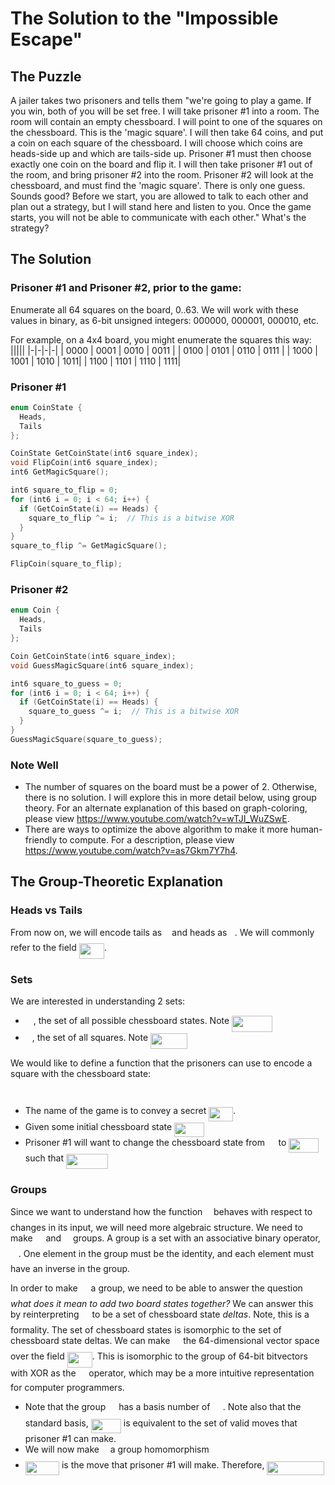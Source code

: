 # The Solution to the "Impossible Escape"

## The Puzzle

A jailer takes two prisoners and tells them "we're going to play a game. If you win, both of you will be set free. I will take prisoner #1 into a room. The room will contain an empty chessboard. I will point to one of the squares on the chessboard. This is the 'magic square'. I will then take 64 coins, and put a coin on each square of the chessboard. I will choose which coins are heads-side up and which are tails-side up. Prisoner #1 must then choose exactly one coin on the board and flip it. I will then take prisoner #1 out of the room, and bring prisoner #2 into the room. Prisoner #2 will look at the chessboard, and must find the 'magic square'. There is only one guess. Sounds good? Before we start, you are allowed to talk to each other and plan out a strategy, but I will stand here and listen to you. Once the game starts, you will not be able to communicate with each other." What's the strategy?

## The Solution

### Prisoner #1 and Prisoner #2, prior to the game:
Enumerate all 64 squares on the board, 0..63. We will work with these values in binary, as 6-bit unsigned integers: 000000, 000001, 000010, etc.

For example, on a 4x4 board, you might enumerate the squares this way:
|||||
|-|-|-|-|
| 0000 | 0001 | 0010 | 0011 |
| 0100 | 0101 | 0110 | 0111 |
| 1000 | 1001 | 1010 | 1011|
| 1100 | 1101 | 1110 | 1111|

###  Prisoner #1
```cpp
enum CoinState {
  Heads,
  Tails
};

CoinState GetCoinState(int6 square_index);
void FlipCoin(int6 square_index);
int6 GetMagicSquare();

int6 square_to_flip = 0;
for (int6 i = 0; i < 64; i++) {
  if (GetCoinState(i) == Heads) {
    square_to_flip ^= i;  // This is a bitwise XOR
  }
}
square_to_flip ^= GetMagicSquare();

FlipCoin(square_to_flip);
```

### Prisoner #2
```cpp
enum Coin {
  Heads,
  Tails
};

Coin GetCoinState(int6 square_index);
void GuessMagicSquare(int6 square_index);

int6 square_to_guess = 0;
for (int6 i = 0; i < 64; i++) {
  if (GetCoinState(i) == Heads) {
    square_to_guess ^= i;  // This is a bitwise XOR
  }
}
GuessMagicSquare(square_to_guess);
```

### Note Well
- The number of squares on the board must be a power of 2. Otherwise, there is no solution. I will explore this in more detail below, using group theory. For an alternate explanation of this based on graph-coloring, please view https://www.youtube.com/watch?v=wTJI_WuZSwE. 
- There are ways to optimize the above algorithm to make it more human-friendly to compute.  For a description, please view https://www.youtube.com/watch?v=as7Gkm7Y7h4.

## The Group-Theoretic Explanation

### Heads vs Tails

From now on, we will encode tails as <img src="/tex/29632a9bf827ce0200454dd32fc3be82.svg?invert_in_darkmode&sanitize=true" align=middle width=8.219209349999991pt height=21.18721440000001pt/> and heads as <img src="/tex/034d0a6be0424bffe9a6e7ac9236c0f5.svg?invert_in_darkmode&sanitize=true" align=middle width=8.219209349999991pt height=21.18721440000001pt/>. We will commonly refer to the field <img src="/tex/842a3ba6459f9c7d0b7724742b431bc1.svg?invert_in_darkmode&sanitize=true" align=middle width=40.18272059999999pt height=24.65753399999998pt/>.

### Sets

We are interested in understanding 2 sets:

- <img src="/tex/9b325b9e31e85137d1de765f43c0f8bc.svg?invert_in_darkmode&sanitize=true" align=middle width=12.92464304999999pt height=22.465723500000017pt/>, the set of all possible chessboard states. Note <img src="/tex/e9c240a6f50a76c838e20dccd38baa35.svg?invert_in_darkmode&sanitize=true" align=middle width=65.29901894999999pt height=26.76175259999998pt/>
- <img src="/tex/e257acd1ccbe7fcb654708f1a866bfe9.svg?invert_in_darkmode&sanitize=true" align=middle width=11.027402099999989pt height=22.465723500000017pt/>, the set of all squares. Note <img src="/tex/727d3c9e2b77bcd0cb11822adb5a15af.svg?invert_in_darkmode&sanitize=true" align=middle width=58.51588049999999pt height=24.65753399999998pt/>

We would like to define a function that the prisoners can use to encode a square with the chessboard state:

<p align="center"><img src="/tex/6beef70c90af8c131a8bc1d8e304254b.svg?invert_in_darkmode&sanitize=true" align=middle width=73.03847264999999pt height=14.611878599999999pt/></p>

- The name of the game is to convey a secret <img src="/tex/2d8cca33f0ee74986943da285a93a659.svg?invert_in_darkmode&sanitize=true" align=middle width=38.82401819999999pt height=22.465723500000017pt/>.
- Given some initial chessboard state <img src="/tex/87a45f06900f2b8979d64cee76c9d52a.svg?invert_in_darkmode&sanitize=true" align=middle width=47.504046149999986pt height=22.465723500000017pt/>
- Prisoner #1 will want to change the chessboard state from <img src="/tex/18c0a8d8429a250dc2f045fa67126640.svg?invert_in_darkmode&sanitize=true" align=middle width=13.666351049999989pt height=14.15524440000002pt/> to <img src="/tex/4ff28fe9f85fb1920ff4608be08af94d.svg?invert_in_darkmode&sanitize=true" align=middle width=47.504046149999986pt height=22.465723500000017pt/> such that <img src="/tex/7e0b0f84da75b2556c33a223c49083e0.svg?invert_in_darkmode&sanitize=true" align=middle width=66.71422064999999pt height=24.65753399999998pt/>

### Groups

Since we want to understand how the function <img src="/tex/190083ef7a1625fbc75f243cffb9c96d.svg?invert_in_darkmode&sanitize=true" align=middle width=9.81741584999999pt height=22.831056599999986pt/> behaves with respect to changes in its input, we will need more algebraic structure. We need to make <img src="/tex/9b325b9e31e85137d1de765f43c0f8bc.svg?invert_in_darkmode&sanitize=true" align=middle width=12.92464304999999pt height=22.465723500000017pt/>
and <img src="/tex/e257acd1ccbe7fcb654708f1a866bfe9.svg?invert_in_darkmode&sanitize=true" align=middle width=11.027402099999989pt height=22.465723500000017pt/> groups. A group is a set with an associative binary operator, <img src="/tex/df33724455416439909c33a7db76b2bc.svg?invert_in_darkmode&sanitize=true" align=middle width=12.785434199999989pt height=19.1781018pt/>. One element in the group must be the identity, and each element must have an inverse in the group.

In order to make <img src="/tex/9b325b9e31e85137d1de765f43c0f8bc.svg?invert_in_darkmode&sanitize=true" align=middle width=12.92464304999999pt height=22.465723500000017pt/> a group, we need to be able to answer the question *what does it mean to add two board states together?* We can answer this by reinterpreting <img src="/tex/9b325b9e31e85137d1de765f43c0f8bc.svg?invert_in_darkmode&sanitize=true" align=middle width=12.92464304999999pt height=22.465723500000017pt/> to be a set of chessboard state *deltas*. Note, this is a formality. The set of chessboard states is isomorphic to the set of chessboard state deltas. We can make <img src="/tex/9b325b9e31e85137d1de765f43c0f8bc.svg?invert_in_darkmode&sanitize=true" align=middle width=12.92464304999999pt height=22.465723500000017pt/> the 64-dimensional vector space over the field <img src="/tex/842a3ba6459f9c7d0b7724742b431bc1.svg?invert_in_darkmode&sanitize=true" align=middle width=40.18272059999999pt height=24.65753399999998pt/>. This is isomorphic to the group of 64-bit bitvectors with XOR as the <img src="/tex/df33724455416439909c33a7db76b2bc.svg?invert_in_darkmode&sanitize=true" align=middle width=12.785434199999989pt height=19.1781018pt/> operator, which may be a more intuitive representation for computer programmers.

- Note that the group <img src="/tex/9b325b9e31e85137d1de765f43c0f8bc.svg?invert_in_darkmode&sanitize=true" align=middle width=12.92464304999999pt height=22.465723500000017pt/> has a basis number of <img src="/tex/ec90b4fe342a37de851db6db2b08d4f4.svg?invert_in_darkmode&sanitize=true" align=middle width=16.438418699999993pt height=21.18721440000001pt/>. Note also that the standard basis, <img src="/tex/e501c3fbaf8b825ac927568e9ecd1beb.svg?invert_in_darkmode&sanitize=true" align=middle width=48.13567769999999pt height=22.465723500000017pt/> is equivalent to the set of valid moves that prisoner #1 can make.
- We will now make <img src="/tex/190083ef7a1625fbc75f243cffb9c96d.svg?invert_in_darkmode&sanitize=true" align=middle width=9.81741584999999pt height=22.831056599999986pt/> a group homomorphism
- <img src="/tex/163af9574bd73b91a67e73d0a25c7ad6.svg?invert_in_darkmode&sanitize=true" align=middle width=54.19702364999999pt height=22.465723500000017pt/> is the move that prisoner #1 will make. Therefore, <img src="/tex/06e008cdad753b62dc068ef78d610d13.svg?invert_in_darkmode&sanitize=true" align=middle width=91.79782589999999pt height=22.465723500000017pt/>

